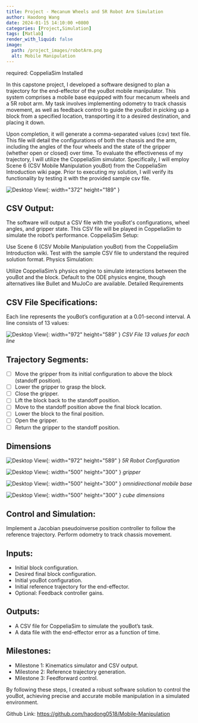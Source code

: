 ```yaml
---
title: Project - Mecanum Wheels and 5R Robot Arm Simulation
author: Haodong Wang
date: 2024-01-15 14:10:00 +0800
categories: [Project,Simulation]
tags: [Matlab]
render_with_liquid: false
image:
  path: /project_images/robotArm.png
  alt: Mobile Manipulation
---
```

required: CoppeliaSim Installed

In this capstone project, I developed a software designed to plan a trajectory for the end-effector of the youBot mobile manipulator. This system comprises a mobile base equipped with four mecanum wheels and a 5R robot arm. My task involves implementing odometry to track chassis movement, as well as feedback control to guide the youBot in picking up a block from a specified location, transporting it to a desired destination, and placing it down.

Upon completion, it will generate a comma-separated values (csv) text file. This file will detail the configurations of both the chassis and the arm, including the angles of the four wheels and the state of the gripper (whether open or closed) over time. To evaluate the effectiveness of my trajectory, I will utilize the CoppeliaSim simulator. Specifically, I will employ Scene 6 (CSV Mobile Manipulation youBot) from the CoppeliaSim Introduction wiki page. Prior to executing my solution, I will verify its functionality by testing it with the provided sample csv file.

![Desktop View](/project_images/Mobile_Manipulation/bot_steps.png){: width="372" height="189" }

## CSV Output:

The software will output a CSV file with the youBot's configurations, wheel angles, and gripper state.
This CSV file will be played in CoppeliaSim to simulate the robot’s performance.
CoppeliaSim Setup:

Use Scene 6 (CSV Mobile Manipulation youBot) from the CoppeliaSim Introduction wiki.
Test with the sample CSV file to understand the required solution format.
Physics Simulation:

Utilize CoppeliaSim’s physics engine to simulate interactions between the youBot and the block.
Default to the ODE physics engine, though alternatives like Bullet and MuJoCo are available.
Detailed Requirements

## CSV File Specifications:

Each line represents the youBot’s configuration at a 0.01-second interval.
A line consists of 13 values: 

![Desktop View](/project_images/Mobile_Manipulation/csv_13_values.png){: width="972" height="589" }
_CSV File 13 values for each line_

## Trajectory Segments:

 - [ ] Move the gripper from its initial configuration to above the block (standoff position).
 - [ ] Lower the gripper to grasp the block.
 - [ ] Close the gripper.
 - [ ] Lift the block back to the standoff position.
 - [ ] Move to the standoff position above the final block location.
 - [ ] Lower the block to the final position.
 - [ ] Open the gripper.
 - [ ] Return the gripper to the standoff position.

## Dimensions

![Desktop View](/project_images/Mobile_Manipulation/5R-joint.png){: width="972" height="589" }
_5R Robot Configuration_

![Desktop View](/project_images/Mobile_Manipulation/gripper_tip.png){: width="500" height="300" }
_gripper_

![Desktop View](/project_images/Mobile_Manipulation/mecanum_wheel.png){: width="500" height="300" }
_omnidirectional mobile base_

![Desktop View](/project_images/Mobile_Manipulation/cube_dimension.png){: width="500" height="300" }
_cube dimensions_


## Control and Simulation:

Implement a Jacobian pseudoinverse position controller to follow the reference trajectory.
Perform odometry to track chassis movement. 

## Inputs: 

- Initial block configuration.
- Desired final block configuration.
- Initial youBot configuration.
- Initial reference trajectory for the end-effector.
- Optional: Feedback controller gains.
  
## Outputs:

- A CSV file for CoppeliaSim to simulate the youBot’s task.
- A data file with the end-effector error as a function of time.

## Milestones:

- Milestone 1: Kinematics simulator and CSV output.
- Milestone 2: Reference trajectory generation.
- Milestone 3: Feedforward control.

By following these steps, I created a robust software solution to control the youBot, achieving precise and accurate mobile manipulation in a simulated environment.

Github Link:  https://github.com/haodong0518/Mobile-Manipulation
